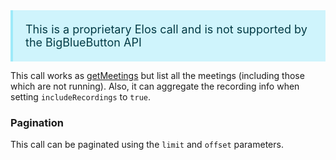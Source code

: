 <div style="background-color: #cff4fc; color: #033b46; padding: 20px; font-size: 18px; border-left: 0.25rem solid #9eeaf9">
    This is a proprietary Elos call and is not supported by the BigBlueButton API
</div>

This call works as [getMeetings](#operation/getMeetings) but list all the meetings (including those which are not running). Also, it can aggregate the recording info when setting `includeRecordings` to `true`.

### Pagination
This call can be paginated using the `limit` and `offset` parameters.